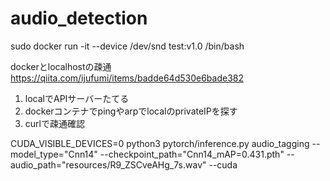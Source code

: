 # audio_detection



 sudo docker run -it --device /dev/snd test:v1.0 /bin/bash



dockerとlocalhostの疎通
https://qiita.com/ijufumi/items/badde64d530e6bade382
1. localでAPIサーバーたてる
2. dockerコンテナでpingやarpでlocalのprivateIPを探す
2. curlで疎通確認


CUDA_VISIBLE_DEVICES=0 python3 pytorch/inference.py audio_tagging     --model_type="Cnn14"     --checkpoint_path="Cnn14_mAP=0.431.pth"     --audio_path="resources/R9_ZSCveAHg_7s.wav"     --cuda
